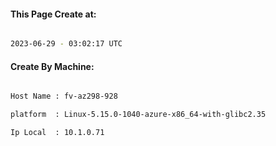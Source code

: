 
   
#### This Page Create at:

```bash

2023-06-29 - 03:02:17 UTC

```

#### Create By Machine:

```bash

Host Name : fv-az298-928

platform  : Linux-5.15.0-1040-azure-x86_64-with-glibc2.35

Ip Local  : 10.1.0.71

```

